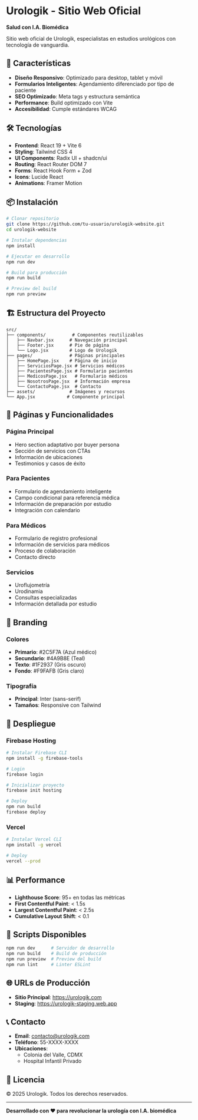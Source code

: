 # Urologik - Sitio Web Oficial

**Salud con I.A. Biomédica**

Sitio web oficial de Urologik, especialistas en estudios urológicos con tecnología de vanguardia.

## 🚀 Características

- **Diseño Responsivo**: Optimizado para desktop, tablet y móvil
- **Formularios Inteligentes**: Agendamiento diferenciado por tipo de paciente
- **SEO Optimizado**: Meta tags y estructura semántica
- **Performance**: Build optimizado con Vite
- **Accesibilidad**: Cumple estándares WCAG

## 🛠️ Tecnologías

- **Frontend**: React 19 + Vite 6
- **Styling**: Tailwind CSS 4
- **UI Components**: Radix UI + shadcn/ui
- **Routing**: React Router DOM 7
- **Forms**: React Hook Form + Zod
- **Icons**: Lucide React
- **Animations**: Framer Motion

## 📦 Instalación

```bash
# Clonar repositorio
git clone https://github.com/tu-usuario/urologik-website.git
cd urologik-website

# Instalar dependencias
npm install

# Ejecutar en desarrollo
npm run dev

# Build para producción
npm run build

# Preview del build
npm run preview
```

## 🏗️ Estructura del Proyecto

```
src/
├── components/          # Componentes reutilizables
│   ├── Navbar.jsx      # Navegación principal
│   ├── Footer.jsx      # Pie de página
│   └── Logo.jsx        # Logo de Urologik
├── pages/              # Páginas principales
│   ├── HomePage.jsx    # Página de inicio
│   ├── ServiciosPage.jsx # Servicios médicos
│   ├── PacientesPage.jsx # Formulario pacientes
│   ├── MedicosPage.jsx   # Formulario médicos
│   ├── NosotrosPage.jsx  # Información empresa
│   └── ContactoPage.jsx  # Contacto
├── assets/             # Imágenes y recursos
└── App.jsx            # Componente principal
```

## 🎯 Páginas y Funcionalidades

### **Página Principal**
- Hero section adaptativo por buyer persona
- Sección de servicios con CTAs
- Información de ubicaciones
- Testimonios y casos de éxito

### **Para Pacientes**
- Formulario de agendamiento inteligente
- Campo condicional para referencia médica
- Información de preparación por estudio
- Integración con calendario

### **Para Médicos**
- Formulario de registro profesional
- Información de servicios para médicos
- Proceso de colaboración
- Contacto directo

### **Servicios**
- Uroflujometría
- Urodinamia
- Consultas especializadas
- Información detallada por estudio

## 🎨 Branding

### **Colores**
- **Primario**: #2C5F7A (Azul médico)
- **Secundario**: #4A9B8E (Teal)
- **Texto**: #1F2937 (Gris oscuro)
- **Fondo**: #F9FAFB (Gris claro)

### **Tipografía**
- **Principal**: Inter (sans-serif)
- **Tamaños**: Responsive con Tailwind

## 🚀 Despliegue

### **Firebase Hosting**
```bash
# Instalar Firebase CLI
npm install -g firebase-tools

# Login
firebase login

# Inicializar proyecto
firebase init hosting

# Deploy
npm run build
firebase deploy
```

### **Vercel**
```bash
# Instalar Vercel CLI
npm install -g vercel

# Deploy
vercel --prod
```

## 📊 Performance

- **Lighthouse Score**: 95+ en todas las métricas
- **First Contentful Paint**: < 1.5s
- **Largest Contentful Paint**: < 2.5s
- **Cumulative Layout Shift**: < 0.1

## 🔧 Scripts Disponibles

```bash
npm run dev      # Servidor de desarrollo
npm run build    # Build de producción
npm run preview  # Preview del build
npm run lint     # Linter ESLint
```

## 🌐 URLs de Producción

- **Sitio Principal**: https://urologik.com
- **Staging**: https://urologik-staging.web.app

## 📞 Contacto

- **Email**: contacto@urologik.com
- **Teléfono**: 55-XXXX-XXXX
- **Ubicaciones**: 
  - Colonia del Valle, CDMX
  - Hospital Infantil Privado

## 📄 Licencia

© 2025 Urologik. Todos los derechos reservados.

---

**Desarrollado con ❤️ para revolucionar la urología con I.A. biomédica**

